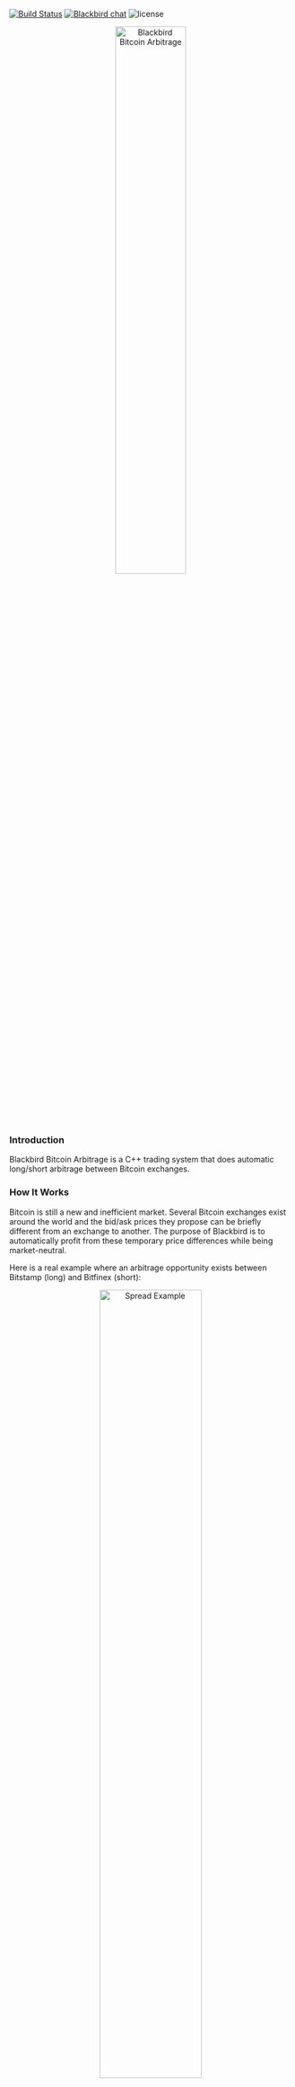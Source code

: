 [![Build Status](https://travis-ci.org/butor/blackbird.svg?branch=master)](https://travis-ci.org/butor/blackbird)  [![Blackbird chat](https://badges.gitter.im/blackbird_bitcoin_arbitrage/Lobby.svg)](https://gitter.im/blackbird_bitcoin_arbitrage/Lobby?utm_source=badge&utm_medium=badge&utm_campaign=pr-badge&utm_content=badge) ![license](https://img.shields.io/badge/license-MIT-blue.svg)

<p align="center">
<img src="https://cloud.githubusercontent.com/assets/11370278/10808535/02230d46-7dc3-11e5-92d8-da15cae8c6e9.png" width="50%" alt="Blackbird Bitcoin Arbitrage">
</p>

### Introduction

Blackbird Bitcoin Arbitrage is a C++ trading system that does automatic long/short arbitrage between Bitcoin exchanges.

### How It Works

Bitcoin is still a new and inefficient market. Several Bitcoin exchanges exist around the world and the bid/ask prices they propose can be briefly different from an exchange to another. The purpose of Blackbird is to automatically profit from these temporary price differences while being market-neutral.

Here is a real example where an arbitrage opportunity exists between Bitstamp (long) and Bitfinex (short):

<p align="center">
<img src="https://cloud.githubusercontent.com/assets/11370278/11164055/5863e750-8ab3-11e5-86fc-8f7bab6818df.png"  width="60%" alt="Spread Example">
</p>

At the first vertical line, the spread between the exchanges is high so Blackbird buys Bitstamp and short sells Bitfinex. Then, when the spread closes (second vertical line), Blackbird exits the market by selling Bitstamp and buying Bitfinex back.

#### Advantages

Unlike other Bitcoin arbitrage systems, Blackbird doesn't sell but actually _short sells_ Bitcoin on the short exchange. This feature offers two important advantages:

1. The strategy is always market-neutral: the Bitcoin market's moves (up or down) don't impact the strategy returns. This removes a huge risk from the strategy. The Bitcoin market could suddenly lose half its value that this won't make any difference in the strategy returns.

2. The strategy doesn't need to transfer funds (USD or BTC) between Bitcoin exchanges. The buy/sell and sell/buy trading activities are done in parallel on two different exchanges, independently. Advantage: no need to deal with transfer latency issues.

More details about _short selling_ and _market neutrality_ can be found on <a href="https://github.com/butor/blackbird/issues/100" target="_blank">issue #100</a>.

### Disclaimer

__USE THE SOFTWARE AT YOUR OWN RISK. YOU ARE RESPONSIBLE FOR YOUR OWN MONEY. PAST PERFORMANCE IS NOT NECESSARILY INDICATIVE OF FUTURE RESULTS.__

__THE AUTHORS AND ALL AFFILIATES ASSUME NO RESPONSIBILITY FOR YOUR TRADING RESULTS.__

### Code Information

The trade results are stored in CSV files and the detailed activity is stored in log files. New files are created every time Blackbird is started.

It is possible to automatically stop Blackbird after the next trade has closed by creating, at any time, an empty file named _stop_after_notrade_.

Blackbird uses functions written by <a href="http://www.adp-gmbh.ch/cpp/common/base64.html" target="_blank">René Nyffenegger</a> to encode and decode base64.

### How To Test Blackbird

Please make sure that you understand the disclaimer above if you want to test Blackbird with real money, and start with a small amount of money.

__IMPORTANT: all your BTC accounts must be empty before starting Blackbird. Make sure that you only have USD on your accounts and no BTC.__

It is never entirely safe to just tell Blackbird to use, say, $25 per exchange. You also need to only have $25 available on each of your trading accounts as well as 0 BTC. In this case, you are sure that even with a bug your maximum loss on an exchange won't be greater than $25 no matter what.

Note: on Bitfinex, your money has to be available on the _Margin_ account.

#### Implemented Exchanges

| Exchange | Long | Short | Tested | Note |
| -------- |:----:|:-----:|:------:| ---- |
| <a href="https://www.bitfinex.com" target="_blank">Bitfinex</a> | ✓ | ✓ | ✓ | |
| <a href="https://www.okcoin.com" target="_blank">OKCoin</a> | ✓ |  | ✓ |their API now offers short selling: <a href="https://www.okcoin.com/about/rest_api.do" target="_blank">link here</a> |
| <a href="https://www.bitstamp.net" target="_blank">Bitstamp</a> | ✓ |  | ✓ | |
| <a href="https://gemini.com" target="_blank">Gemini</a> | ✓ |  | ✓ | |
| <a href="https://www.kraken.com" target="_blank">Kraken</a> | ✓ | ✓ | | Validation in progress. Shorting is currently in testing. <a href="https://blog.kraken.com/post/1413/update-on-system-performance-and-upgrade/" target="_blank"> System currently not reliable</a> | 
| <a href="https://exmo.com" target="_blank">EXMO</a> | ✓ |  | | New exchange from PR <a href="https://github.com/butor/blackbird/pull/336" target="_blank">#336</a>. <b>Might be a <a href="https://bitcointalk.org/index.php?topic=1919799.0" target="_blank">scam</a></b> |
| <a href="https://www.quadrigacx.com" target="_blank">QuadrigaCX</a> | ✓ |  |  |
| <a href="https://www.gdax.com" target ="-blank">GDAX</a> | ✓ |  |  | Validation in progress. Shorting is not currently supported. |




#### Potential Exchanges

| Exchange | Long | Short | Note |
| -------- |:----:|:-----:| ---- |
| <a href="https://poloniex.com" target="_blank">Poloniex</a> | ✓ | ✓ | BTC/USD trading not supported, BTC/USDT margin trading not supported |
| <a href="https://btc-e.com" target="_blank">BTC-e</a> | ✓ |  |  |
| <a href="https://www.itbit.com" target="_blank">itBit</a> | ✓ |  |  |
| <a href="https://cex.io/" target="_blank">CEX.IO</a> | ✓ | ✓ |  |

If `DemoMode=true`, all the exchanges are shown in the log file.

If `DemoMode=false`, only the exchanges for which the credentials exist in _blackbird.conf_ are used.

#### Credentials

For each of your exchange accounts, you need to create the API authentication keys. This is usually done in the _Settings_ section of your accounts.

Then, you need to add your API keys into the file _blackbird.conf_. You need at least two exchanges and one of them should allow short selling. __Never__ share this file as it will contain your personal exchange credentials!

#### Blackbird Parameters

Parameter | Default Value | Description
| ------------ | ------------------- | ------------- |
| DemoMode | true | The demo mode will show the spreads but won't actually trade anything |
| Leg1 | BTC | The first leg of the traded pair. This leg is hedged against market risk |
| Leg2 | USD | The second leg of the traded pair. This leg is __not__ hedged against market risk |
| UseFullExposure | false | When true, all the `Leg2` exposure available on your accounts will be used. Otherwise, the amount defined by `TestedExposure` will be used. Note: the cash used for a trade will be the minimum of the two exchanges, minus 1.00% as a small margin: if there is $1,000 on the first account and $1,100 on the second one, $990 will be used for each exchange, i.e. $1,000 - (1% * $1,000). The exposure is $1,980 |
| TestedExposure | 25 | If UseFullExposure is false, that parameter defines the USD amount that will be used. The minimum has to be $10 otherwise some exchanges might reject the orders |
| MaxExposure | 25,000 | Maximum exposure per exchange. If the limit is $25,000 then Blackbird won't send any order larger than that on each exchange |
| MaxLength | 5,184,000 | The maximum length of a trade in number of iterations. If this value is reached then Blackbird will exit the market regardless of the spread. Warning: with this value, the system can exit with a loss so It's recommended to use a large value. The default is 180 days with GapSec at 3 seconds |
| DebugMaxIteration | 3,200,000 | The maximum number of iteration. Once DebugMaxIteration is reached Blackbird is terminated with return=0. Useful for troubleshooting the software |
| Verbose | true | Write the bid/ask and then spreads to the log file at every iteration. The log file size will be larger but it will show how Blackbird analyses the spreads |
| Interval | 3 sec. | Timelapse in seconds of an iteration. By default, the quotes download and the spreads analysis for all the exchanges are done every 3 seconds |
| SpreadEntry | 0.0080 | The spread threshold above which the trailing spreads are generated to capture an arbitrage opportunity |
| SpreadTarget | 0.0050 | This is the targeted profit. It represents the net profit and takes the exchange fees into account. If SpreadEntry is at 0.80% and trades are generated at that level on two exchanges with 0.25% fees each, Blackbird will set the exit threshold at -0.70% (0.80% spread entry - 4x0.25% fees - 0.50% target = -0.70%) |
| PriceDeltaLimit | 0.10 | The maximum difference between the target limit price and the computed limit price of an order. That is the price generated by looking at the current liquidity in the order books. If the difference is greater than PriceDeltaLimit then no trades will be generated because there is not enough liquidity (risk of slippage) |
| TrailingSpreadLim | 0.0008 | The limit under which the trailing spread is generated. If the current spread is above SpreadTarget and at 0.70%, then by default, the trailing spread will be generated at 0.62% |
| TrailingSpreadCount | 1 |  The number of times the spread must be between SpreadTarget and the trailing spread before sending the orders to the market |
| OrderBookFactor | 3.0 | In order to be executed as fast as possible and avoid slippage, Blackbird checks the liquidity in the order books of the exchanges and makes sure there are at least 3.0 times the needed liquidity before executing the order |
| UseVolatility | false |  If true, display the spreads volatility information in the log file. This is not used for the moment and only displayed as information |
| VolatilityPeriod | 600 | The period length of the volatility in number of iterations. This is not used for the moment and only displayed as information |
| SendEmail | false | When true, an e-mail will be sent every time an arbitrage trade is completed, with information such as the names of the exchanges and the trade return |
| DBFile | 'blackbird.db' | SQLite3 database file to use for storing the bid/ask information of the exchanges for reference. Blackbird will create this file if it doesn't already exist |

#### Getting and building the software

You need the following libraries: <a href="https://www.openssl.org/source" target="_blank">OpenSSL</a>, <a href="http://www.digip.org/jansson" target="_blank">Jansson</a> (v2.7 minimum), <a href="http://curl.haxx.se" target="_blank">cURL</a>, <a href="http://www.sqlite.org" target="_blank">SQLite3</a> and <a href="http://caspian.dotconf.net/menu/Software/SendEmail" target="_blank">sendEmail</a>. Usually this is what you need to install:

```
libssl-dev
libjansson-dev
libcurl4-openssl-dev
libsqlite3-dev (available as a Blackbird submodule)
sendemail
```

Download the source from GitHub with:

    mkdir blackbird
    cd blackbird
    git clone --recursive  git://github.com/butor/blackbird.git .

Alternatively, if you already have the existing source tree use:

    git submodule update --init

to sync the submodules.

Once you have downloaded the source code, build Blackbird by typing:

    cmake -B./build -H. -DCMAKE_BUILD_TYPE=Debug

or

    cmake -B./build -H. -DCMAKE_BUILD_TYPE=Release
    
then
    
    cmake --build ./build -- install

If all goes well this produces a Blackbird executable in the project directory.

#### Ubuntu (Amazon EC2 compatible)

1. Run the following commands:

  ```
  sudo apt-get install libssl-dev libjansson-dev libcurl4-openssl-dev libsqlite3-dev sendemail make gcc g++
  mkdir blackbird
  cd blackbird
  git clone --recursive  git://github.com/butor/blackbird.git .
  cmake -B./build -H. -DCMAKE_BUILD_TYPE=Release
  cmake --build ./build -- install
  ```

2. Run the software, by typing:

  ```
  ./blackbird
  ```

#### Docker

1. Download and install Docker (with Docker Compose) [here](https://www.docker.com/).

2. Download the source from GitHub with
  ```
  mkdir blackbird
  cd blackbird
  git clone --recursive  git://github.com/butor/blackbird.git .
  ```
Alternatively, if you already have the existing source tree use:
  ```
  git submodule update --init
  ```

3. Build the container:

  ```
  docker build -t blackbird .
  ```

4. Spin up the entire stack with docker-compose (OSX/Linux):

  ```
  docker-compose up
  ```

#### Mac OS X

1. Install [Homebrew](https://brew.sh/)

2. Run the following commands:

  ```
  xcode-select --install
  brew install cmake openssl jansson curl sqlite3 sendemail
  mkdir blackbird
  cd blackbird
  git clone --recursive  git://github.com/butor/blackbird.git .
  cmake -DOPENSSL_ROOT_DIR=/usr/local/opt/openssl -B./build -H. -DCMAKE_BUILD_TYPE=Release
  cmake --build ./build -- install
  ```

3. Run the software, by typing:

  ```
  ./blackbird
  ```

#### Understanding and debugging the software

Step-through debugging is a helpful method to understand how any software application works.  Various scripts and metadata files are included alongside the source code to facilitate building the application so you can use GDB and VisualStudio Code to debug the application while it executes in a Docker container.

Once you have successfully launched Blackbird following the instructions in the "Docker" section, you need to do the following:

1. <a href="https://code.visualstudio.com" target="_blank">Download and install Visual Studio Code</a>

2. <a href="https://code.visualstudio.com/docs/languages/cpp" target="_blank">Setup the C/C++ extension for Visual Studio Code</a>

3. You need to have GDB installed on your machine (this is described in the "Debugging" section of <a href="https://code.visualstudio.com/docs/languages/cpp" target="_blank">Setup the C/C++ extension for Visual Studio Code</a>).  

4. From VS Code, File > Open Workspace... and select the "blackbird" workspace (this is in the root directory of your blackbird clone; the one you created this during "Download source code" step) 

5. Press F5 to start the debugger.  This will build and launch the Docker container, Blackbird w/ debug symbols, and a GDB Server running Blackbird on the Docker container.  Since there is a delay between when the Docker container gets launched and the GDB Server is running, you may need to start the debugger a few times before it attaches to the GDB server.  (If you can figure out how to create a "pause" between when the container launches and VS Code attempts to attach to GDB Server, that will fix it).

### Contact

* If you found a bug, please open a new <a href="https://github.com/butor/blackbird/issues" target="_blank">issue</a> with the label _bug_
* If you have a general question or have troubles running Blackbird, you can open a new  <a href="https://github.com/butor/blackbird/issues" target="_blank">issue</a> with the label _question_ or _help wanted_
* For anything else you can contact the author at julien.hamilton@gmail.com

### Log Output Example

This is what the log file looks like when Blackbird is started:


```
Blackbird Bitcoin Arbitrage
DISCLAIMER: USE THE SOFTWARE AT YOUR OWN RISK.

[ Targets ]
   Spread Entry:  0.80%
   Spread Target: 0.30%

[ Current balances ]
   Bitfinex:    1,857.79 USD    0.000000 BTC
   OKCoin:      1,801.38 USD    0.000436 BTC
   Bitstamp:    1,694.15 USD    0.000000 BTC
   Gemini:      1,720.38 USD    0.000000 BTC

[ Cash exposure ]
   FULL cash used!

[ 10/31/2015 08:32:45 ]
   Bitfinex:    325.21 / 325.58
   OKCoin:      326.04 / 326.10
   Bitstamp:    325.37 / 325.82
   Gemini:      325.50 / 328.74
   ----------------------------
   OKCoin/Bitfinex:     -0.27% [target  0.80%, min -0.27%, max -0.27%]
   Bitstamp/Bitfinex:   -0.19% [target  0.80%, min -0.19%, max -0.19%]
   Gemini/Bitfinex:     -1.07% [target  0.80%, min -1.07%, max -1.07%]

[ 10/31/2015 08:32:48 ]
   Bitfinex:    325.21 / 325.58
   OKCoin:      326.04 / 326.10
   Bitstamp:    325.39 / 325.68
   Gemini:      325.50 / 328.67
   ----------------------------
   OKCoin/Bitfinex:     -0.27% [target  0.80%, min -0.27%, max -0.27%]
   Bitstamp/Bitfinex:   -0.14% [target  0.80%, min -0.19%, max -0.14%]
   Gemini/Bitfinex:     -1.05% [target  0.80%, min -1.07%, max -1.05%]
```
